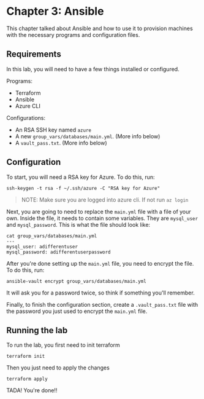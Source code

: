 # Chapter 3: Ansible

This chapter talked about Ansible and how to use it to provision machines with the necessary programs and configuration files.

## Requirements

In this lab, you will need to have a few things installed or configured.

Programs:
- Terraform
- Ansible
- Azure CLI

Configurations:
- An RSA SSH key named `azure`
- A new `group_vars/databases/main.yml`. (More info below)
- A `vault_pass.txt`. (More info below)

## Configuration

To start, you will need a RSA key for Azure. To do this, run:
```
ssh-keygen -t rsa -f ~/.ssh/azure -C "RSA key for Azure"
```

> NOTE: Make sure you are logged into azure cli. If not run `az login` 

Next, you are going to need to replace the `main.yml` file with a file of your own. Inside the file, it needs to contain some variables. They are `mysql_user` and `mysql_password`. This is what the file should look like:
```
cat group_vars/databases/main.yml
---
mysql_user: adifferentuser
mysql_password: adifferentuserpassword

```

After you're done setting up the `main.yml` file, you need to encrypt the file. To do this, run:
```
ansible-vault encrypt group_vars/databases/main.yml
```
It will ask you for a password twice, so think if something you'll remember. 

Finally, to finish the configuration section, create a `.vault_pass.txt` file with the password you just used to encrypt the `main.yml` file. 

## Running the lab

To run the lab, you first need to init terraform
```
terraform init
```

Then you just need to apply the changes
```
terraform apply
```

TADA! You're done!!
